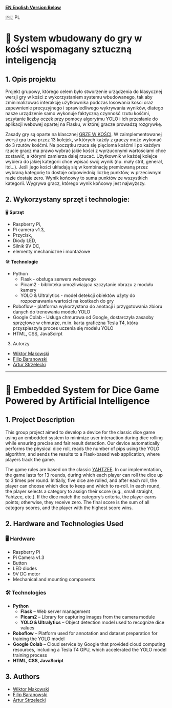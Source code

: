 **[EN English Version Below](#english-version)**

🇵🇱 PL
# 🎲 System wbudowany do gry w kości wspomagany sztuczną inteligencją
## 1. Opis projektu
Projekt grupowy, którego celem było stworzenie urządzenia do klasycznej wersji gry w kości z wykorzystaniem systemu wbudowanego, tak aby zminimalizować interakcję użytkownika podczas losowania kości oraz zapewnienie precyzyjnego i sprawiedliwego wykrywania wyników, dlatego nasze urządzenie samo wykonuje faktyczną czynność rzutu kośćmi, sczytanie liczby oczek przy pomocy algorytmu YOLO i ich przesłanie do aplikacji webowej opartej na Flasku, w której gracze prowadzą rozgrywkę. 

Zasady gry są oparte na klascznej [GRZE W KOŚCI](https://en.wikipedia.org/wiki/Yahtzee). W zaimplementowanej wersji gra trwa przez 13 kolejek, w których każdy z graczy może wykonać do 3 rzutów kośćmi. Na początku rzuca się pięcioma kośćmi i po każdym rzucie gracz ma prawo wybrać jakie kości z wyrzuconymi wartościami chce zostawić, a którymi zamierza dalej rzucać. Użytkownik w każdej kolejce wybiera do jakiej kategorii chce wpisać swój wynik (np. mały strit, generał, itd…). Jeśli jego kości układają się w kombinację premiowaną przez wybraną kategorię to dostaje odpowiednią liczbę punktów, w przeciwnym razie dostaje zero. Wynik końcowy to suma punktów ze wszystkich kategorii. Wygrywa gracz, którego wynik końcowy jest najwyższy.



## 2. Wykorzystany sprzęt i technologie:
🖥️ **Sprzęt** 
* Raspberry Pi,
* Pi camera v1.3,
* Przycisk,
* Diody LED,
* Silnik 9V DC,
* elementy mechaniczne i montażowe

🛠️ **Technologie**
* Python
  * Flask - obsługa serwera webowego
  * Picam2 - biblioteka umożliwiająca szczytanie obrazu z modułu kamery 
  * YOLO & Ultralytics - model detekcji obiektów użyty do rozpoznawania wartości na kostkach do gry
* Roboflow - platforma wykorzystana do anotacji i przygotowania zbioru danych do trenowania modelu YOLO
* Google Colab - Usługa chmurowa od Google, dostarczyła zasaoby sprzętowe w chmurze, m.in. karta graficzna Tesla T4, która przyspieszyła proces uczenia się modelu YOLO
* HTML, CSS, JavaScirpt

3. Autorzy
* [Wiktor Makowski](https://github.com/veektorf1)
* [Filip Baranowski](https://github.com/Fizz874)
* [Artur Strzelecki](https://github.com/0Artur1)
 
---

<a id="english-version"></a>
# 🎲 Embedded System for Dice Game Powered by Artificial Intelligence

## 1. Project Description  
This group project aimed to develop a device for the classic dice game using an embedded system to minimize user interaction during dice rolling while ensuring precise and fair result detection. Our device automatically performs the physical dice roll, reads the number of pips using the YOLO algorithm, and sends the results to a Flask-based web application, where players track the game.

The game rules are based on the classic [YAHTZEE](https://en.wikipedia.org/wiki/Yahtzee). In our implementation, the game lasts for 13 rounds, during which each player can roll the dice up to 3 times per round. Initially, five dice are rolled, and after each roll, the player can choose which dice to keep and which to re-roll. In each round, the player selects a category to assign their score (e.g., small straight, Yahtzee, etc.). If the dice match the category’s criteria, the player earns points; otherwise, they receive zero. The final score is the sum of all category scores, and the player with the highest score wins.

## 2. Hardware and Technologies Used  
### 🖥️ Hardware  
- Raspberry Pi  
- Pi Camera v1.3  
- Button  
- LED diodes  
- 9V DC motor  
- Mechanical and mounting components  

### 🛠️ Technologies  
- **Python**  
  - **Flask** – Web server management  
  - **Picam2** – Library for capturing images from the camera module  
  - **YOLO & Ultralytics** – Object detection model used to recognize dice values  
- **Roboflow** – Platform used for annotation and dataset preparation for training the YOLO model  
- **Google Colab** – Cloud service by Google that provided cloud computing resources, including a Tesla T4 GPU, which accelerated the YOLO model training process  
- **HTML, CSS, JavaScript**  

## 3. Authors  
* [Wiktor Makowski](https://github.com/veektorf1)
* [Filip Baranowski](https://github.com/Fizz874)
* [Artur Strzelecki](https://github.com/0Artur1)

